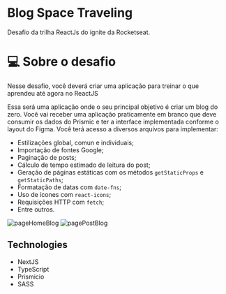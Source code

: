 # **Blog Space Traveling**

Desafio da trilha ReactJs do ignite da Rocketseat.
<br>
# 💻 Sobre o desafio

Nesse desafio, você deverá criar uma aplicação para treinar o que aprendeu até agora no ReactJS

Essa será uma aplicação onde o seu principal objetivo é criar um blog do zero. Você vai receber uma aplicação praticamente em branco que deve consumir os dados do Prismic e ter a interface implementada conforme o layout do Figma. Você terá acesso a diversos arquivos para implementar:

- Estilizações global, comun e individuais;
- Importação de fontes Google;
- Paginação de posts;
- Cálculo de tempo estimado de leitura do post;
- Geração de páginas estáticas com os métodos `getStaticProps` e `getStaticPaths`;
- Formatação de datas com `date-fns`;
- Uso de ícones com `react-icons`;
- Requisições HTTP com `fetch`;
- Entre outros.

![pageHomeBlog](https://user-images.githubusercontent.com/91329679/195204778-5caa16c7-5e18-490a-b360-a422bb8351a1.png)
![pagePostBlog](https://user-images.githubusercontent.com/91329679/195204803-ca645f39-df42-47ff-9fd0-7b66de3d34b4.png)

## **Technologies**

- NextJS
- TypeScript
- Prismicio
- SASS
